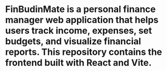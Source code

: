# FinBudinMate is a personal finance manager web application that helps users track income, expenses, set budgets, and visualize financial reports. This repository contains the **frontend** built with **React** and **Vite**.